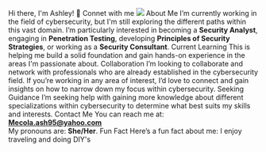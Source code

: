  Hi there, I'm Ashley! 👋
Connet with me
<a href="https://linkedin.com"><img src="https://img.shields.io/badge/-LinkedIn-0072b1?style=for-the-badge&logo=linkedin&logoColor=white" /></a>
 About Me
I’m currently working in the field of cybersecurity, but I'm still exploring the different paths within this vast domain. I’m particularly interested in becoming a **Security Analyst**, engaging in **Penetration Testing**, developing **Principles of Security Strategies**, or working as a **Security Consultant**.
Current Learning
This is helping me build a solid foundation and gain hands-on experience in the areas I'm passionate about.
 Collaboration
I’m looking to collaborate and network with professionals who are already established in the cybersecurity field. If you’re working in any area of interest, I’d love to connect and gain insights on how to narrow down my focus within cybersecurity.
Seeking Guidance
I’m seeking help with gaining more knowledge about different specializations within cybersecurity to determine what best suits my skills and interests.
 Contact Me
You can reach me at: **Mecola.ash95@yahoo.com**  
My pronouns are: **She/Her**.
Fun Fact
Here’s a fun fact about me: I enjoy traveling and doing DIY's
